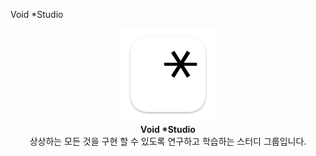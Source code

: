 Void *Studio

<p align="center">
    <img width="150" src="../src/logo.png" alt="{Logo}"><br />
    <b>Void *Studio</b>
    <br>
    상상하는 모든 것을 구현 할 수 있도록 연구하고 학습하는 스터디 그룹입니다.
</p>